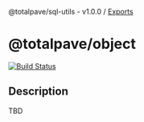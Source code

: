 @totalpave/sql-utils - v1.0.0 / [Exports](modules.md)

# @totalpave/object

[![Build Status](https://travis-ci.org/totalpave/sql-utils.svg?branch=master)](https://travis-ci.org/totalpave/sql-utils)

## Description

TBD
